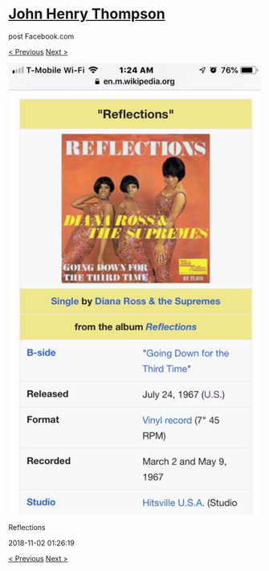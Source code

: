 # [John Henry Thompson](../README.md)
post Facebook.com

[< Previous](2018-11-02-1.md) [Next >](2018-11-02-3.md)

[![](../media/2018-11-02/Timeline-Photos-Reflections.jpg)](../README.md)

Reflections

2018-11-02 01:26:19

[< Previous](2018-11-02-1.md) [Next >](2018-11-02-3.md)